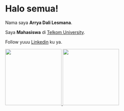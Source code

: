 # Halo semua! 

Nama saya **Arrya Dali Lesmana**.

Saya **Mahasiswa** di [Telkom University](https://telkomuniversity.ac.id/).

Follow yuuu [Linkedin](https://www.linkedin.com/in/arryadali/) ku ya.

<p align="left">
<a href="https://github.com/arryadali">
  <img height="180em" src="https://github-readme-stats-eight-theta.vercel.app/api?username=arryadali&show_icons=true&theme=algolia&include_all_commits=true&count_private=true"/>
  <img height="180em" src="https://github-readme-stats-eight-theta.vercel.app/api/top-langs/?username=arryadali&layout=compact&langs_count=8&theme=algolia"/>
</a>
</p>
